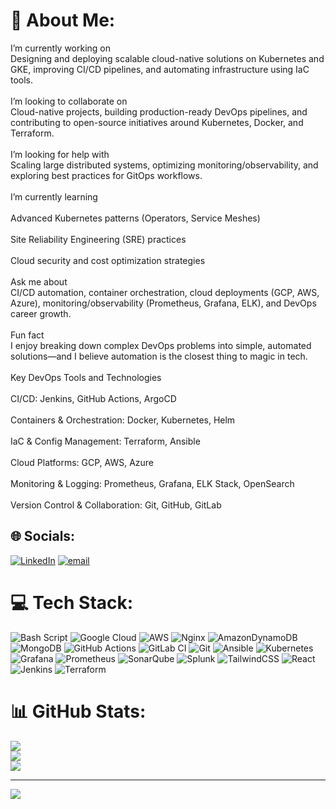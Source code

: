 # 💫 About Me:
I’m currently working on<br>Designing and deploying scalable cloud-native solutions on Kubernetes and GKE, improving CI/CD pipelines, and automating infrastructure using IaC tools.<br><br>I’m looking to collaborate on<br>Cloud-native projects, building production-ready DevOps pipelines, and contributing to open-source initiatives around Kubernetes, Docker, and Terraform.<br><br>I’m looking for help with<br>Scaling large distributed systems, optimizing monitoring/observability, and exploring best practices for GitOps workflows.<br><br>I’m currently learning<br><br>Advanced Kubernetes patterns (Operators, Service Meshes)<br><br>Site Reliability Engineering (SRE) practices<br><br>Cloud security and cost optimization strategies<br><br>Ask me about<br>CI/CD automation, container orchestration, cloud deployments (GCP, AWS, Azure), monitoring/observability (Prometheus, Grafana, ELK), and DevOps career growth.<br><br>Fun fact<br>I enjoy breaking down complex DevOps problems into simple, automated solutions—and I believe automation is the closest thing to magic in tech.<br><br>Key DevOps Tools and Technologies<br><br>CI/CD: Jenkins, GitHub Actions, ArgoCD<br><br>Containers & Orchestration: Docker, Kubernetes, Helm<br><br>IaC & Config Management: Terraform, Ansible<br><br>Cloud Platforms: GCP, AWS, Azure<br><br>Monitoring & Logging: Prometheus, Grafana, ELK Stack, OpenSearch<br><br>Version Control & Collaboration: Git, GitHub, GitLab


## 🌐 Socials:
[![LinkedIn](https://img.shields.io/badge/LinkedIn-%230077B5.svg?logo=linkedin&logoColor=white)](https://linkedin.com/in/www.linkedin.com/in/piyush-shrivastava-858a61253) [![email](https://img.shields.io/badge/Email-D14836?logo=gmail&logoColor=white)](mailto:piyushshrivastava748@gmail.com) 

# 💻 Tech Stack:
![Bash Script](https://img.shields.io/badge/bash_script-%23121011.svg?style=flat&logo=gnu-bash&logoColor=white) ![Google Cloud](https://img.shields.io/badge/GoogleCloud-%234285F4.svg?style=flat&logo=google-cloud&logoColor=white) ![AWS](https://img.shields.io/badge/AWS-%23FF9900.svg?style=flat&logo=amazon-aws&logoColor=white) ![Nginx](https://img.shields.io/badge/nginx-%23009639.svg?style=flat&logo=nginx&logoColor=white) ![AmazonDynamoDB](https://img.shields.io/badge/Amazon%20DynamoDB-4053D6?style=flat&logo=Amazon%20DynamoDB&logoColor=white) ![MongoDB](https://img.shields.io/badge/MongoDB-%234ea94b.svg?style=flat&logo=mongodb&logoColor=white) ![GitHub Actions](https://img.shields.io/badge/github%20actions-%232671E5.svg?style=flat&logo=githubactions&logoColor=white) ![GitLab CI](https://img.shields.io/badge/gitlab%20CI-%23181717.svg?style=flat&logo=gitlab&logoColor=white) ![Git](https://img.shields.io/badge/git-%23F05033.svg?style=flat&logo=git&logoColor=white) ![Ansible](https://img.shields.io/badge/ansible-%231A1918.svg?style=flat&logo=ansible&logoColor=white) ![Kubernetes](https://img.shields.io/badge/kubernetes-%23326ce5.svg?style=flat&logo=kubernetes&logoColor=white) ![Grafana](https://img.shields.io/badge/grafana-%23F46800.svg?style=flat&logo=grafana&logoColor=white) ![Prometheus](https://img.shields.io/badge/Prometheus-E6522C?style=flat&logo=Prometheus&logoColor=white) ![SonarQube](https://img.shields.io/badge/SonarQube-black?style=flat&logo=sonarqube&logoColor=4E9BCD) ![Splunk](https://img.shields.io/badge/splunk-%23000000.svg?style=flat&logo=splunk&logoColor=white) ![TailwindCSS](https://img.shields.io/badge/tailwindcss-%2338B2AC.svg?style=flat&logo=tailwind-css&logoColor=white) ![React](https://img.shields.io/badge/react-%2320232a.svg?style=flat&logo=react&logoColor=%2361DAFB) ![Jenkins](https://img.shields.io/badge/jenkins-%232C5263.svg?style=flat&logo=jenkins&logoColor=white) ![Terraform](https://img.shields.io/badge/terraform-%235835CC.svg?style=flat&logo=terraform&logoColor=white)
# 📊 GitHub Stats:
![](https://github-readme-stats.vercel.app/api?username=Piyushshrii&theme=monokai&hide_border=false&include_all_commits=false&count_private=false)<br/>
![](https://nirzak-streak-stats.vercel.app/?user=Piyushshrii&theme=monokai&hide_border=false)<br/>
![](https://github-readme-stats.vercel.app/api/top-langs/?username=Piyushshrii&theme=monokai&hide_border=false&include_all_commits=false&count_private=false&layout=compact)

---
[![](https://visitcount.itsvg.in/api?id=Piyushshrii&icon=0&color=0)](https://visitcount.itsvg.in)

<!-- Proudly created with GPRM ( https://gprm.itsvg.in ) -->
